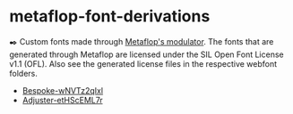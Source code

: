 # metaflop-font-derivations
✒️ Custom fonts made through [Metaflop's modulator](https://www.metaflop.com/modulator). The fonts that are generated through Metaflop are licensed under the SIL Open Font License v1.1 (OFL). Also see the generated license files in the respective webfont folders.
* [Bespoke-wNVTz2qIxl](https://www.metaflop.com/modulator/font/wNVTz2qIxl)
* [Adjuster-etHScEML7r](https://www.metaflop.com/modulator/font/etHScEML7r)
